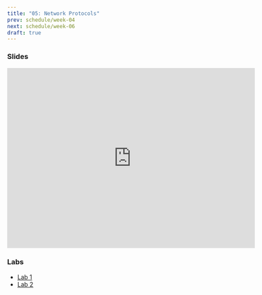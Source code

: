 ```yaml
---
title: "05: Network Protocols"
prev: schedule/week-04
next: schedule/week-06
draft: true
---
```


### Slides

<iframe src="https://slides.com/chasekanipe/todo" width="576" height="420" title="Week 5" scrolling="no" frameborder="0" webkitallowfullscreen mozallowfullscreen allowfullscreen></iframe>

### Labs

- [Lab 1](lab-1/)
- [Lab 2](lab-2/)
